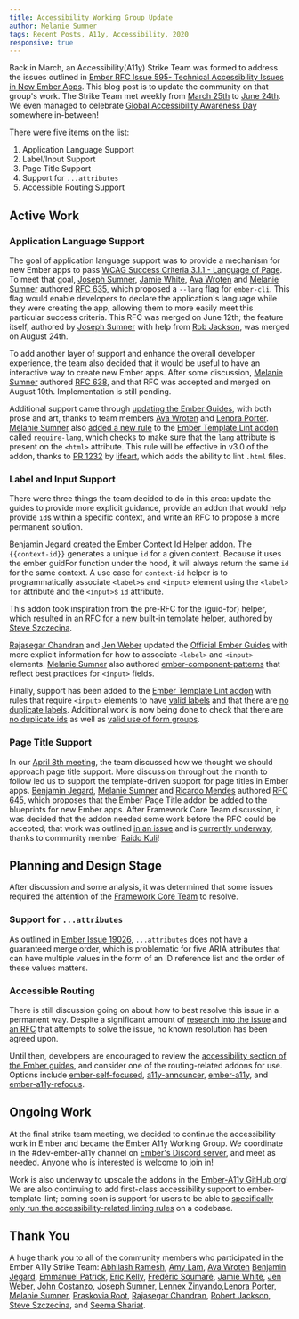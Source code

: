 ```yaml
---
title: Accessibility Working Group Update
author: Melanie Sumner
tags: Recent Posts, A11y, Accessibility, 2020
responsive: true
---
```


Back in March, an Accessibility(A11y) Strike Team was formed to address the issues outlined in [Ember RFC Issue 595- Technical Accessibility Issues in New Ember Apps](https://github.com/emberjs/rfcs/issues/595). This blog post is to update the community on that group's work. The Strike Team met weekly from [March 25th](https://github.com/ember-a11y/core-notes/blob/ember-a11y/ember-a11y/2020-03/march-25.md) to [June 24th](https://github.com/ember-a11y/core-notes/blob/ember-a11y/ember-a11y/2020-06/june-24.md). We even managed to celebrate [Global Accessibility Awareness Day](https://blog.emberjs.com/2020/05/21/global-accessibility-awareness-day.html) somewhere in-between!

There were five items on the list: 

1. Application Language Support
2. Label/Input Support
3. Page Title Support
4. Support for `...attributes`
5. Accessible Routing Support

## Active Work 

### Application Language Support

<!-- alex ignore easy -->

The goal of application language support was to provide a mechanism for new Ember apps to pass [WCAG Success Criteria 3.1.1 - Language of Page](https://www.w3.org/TR/WCAG21/#language-of-page). To meet that goal, [Joseph Sumner](https://github.com/josephdsumner), [Jamie White](https://github.com/jgwhite), [Ava Wroten](https://github.com/hergaiety) and [Melanie Sumner](https://github.com/melsumner) authored [RFC 635](https://emberjs.github.io/rfcs/0635-ember-new-lang.html), which proposed a `--lang` flag for `ember-cli`. This flag would enable developers to declare the application's language while they were creating the app, allowing them to more easily meet this particular success criteria. This RFC was merged on June 12th; the feature itself, authored by [Joseph Sumner](https://github.com/josephdsumner) with help from [Rob Jackson](https://github.com/rwjblue), was merged on August 24th.

To add another layer of support and enhance the overall developer experience, the team also decided that it would be useful to have an interactive way to create new Ember apps. After some discussion, [Melanie Sumner](https://github.com/melsumner) authored [RFC 638](https://emberjs.github.io/rfcs/0638-interactive-app-creation.html), and that RFC was accepted and merged on August 10th. Implementation is still pending.

Additional support came through [updating the Ember Guides](https://guides.emberjs.com/release/accessibility/application-considerations/#toc_lang-attribute), with both prose and art, thanks to team members [Ava Wroten](https://github.com/hergaiety) and [Lenora Porter](https://github.com/lenoraporter). [Melanie Sumner](https://github.com/melsumner) also [added a new rule](https://github.com/ember-template-lint/ember-template-lint/pull/1386) to the [Ember Template Lint addon](https://github.com/ember-template-lint/ember-template-lint) called `require-lang`, which checks to make sure that the `lang` attribute is present on the `<html>` attribute. This rule will be effective in v3.0 of the addon, thanks to [PR 1232](https://github.com/ember-template-lint/ember-template-lint/pull/1232) by [lifeart](https://github.com/lifeart), which adds the ability to lint `.html` files.   

### Label and Input Support

There were three things the team decided to do in this area: update the guides to provide more explicit guidance, provide an addon that would help provide `id`s within a specific context, and write an RFC to propose a more permanent solution. 

[Benjamin Jegard](https://github.com/kamikillerto) created the [Ember Context Id Helper addon](https://github.com/KamiKillertO/ember-context-id-helper). The `{{context-id}}` generates a unique `id` for a given context. Because it uses the ember guidFor function under the hood, it will always return the same `id` for the same context. A use case for `context-id` helper is to programmatically associate `<label>`s and `<input>` element using the `<label>` `for` attribute and the `<input>`s `id` attribute. 

This addon took inspiration from the pre-RFC for the (guid-for) helper, which resulted in an [RFC for a new built-in template helper](https://github.com/steveszc/rfcs/blob/id-helper/text/0000-id-helper.md), authored by [Steve Szczecina](https://github.com/steveszc). 

[Rajasegar Chandran](https://github.com/rajasegar) and [Jen Weber](https://github.com/jenweber) updated the [Official Ember Guides](https://guides.emberjs.com/release/components/built-in-components/#toc_ways-to-associate-labels-and-inputs) with more explicit information for how to associate `<label>` and `<input>` elements. [Melanie Sumner](https://github.com/melsumner) also authored [ember-component-patterns](https://emberjs-1.gitbook.io/ember-component-patterns/form-components/input) that reflect best practices for `<input>` fields.

Finally, support has been added to the [Ember Template Lint addon](https://github.com/ember-template-lint/ember-template-lint) with rules that require `<input>` elements to have [valid labels](https://github.com/ember-template-lint/ember-template-lint/pull/1105) and that there are [no duplicate labels](https://github.com/ember-template-lint/ember-template-lint/pull/1439). Additional work is now being done to check that there are [no duplicate ids](https://github.com/ember-template-lint/ember-template-lint/pull/1187) as well as [valid use of form groups](https://github.com/ember-template-lint/ember-template-lint/pull/1367).

### Page Title Support

In our [April 8th meeting](https://github.com/ember-a11y/core-notes/blob/ember-a11y/ember-a11y/2020-04/april-08.md), the team discussed how we thought we should approach page title support. More discussion throughout the month to follow led us to support the template-driven support for page titles in Ember apps. [Benjamin Jegard](https://github.com/kamikillerto), [Melanie Sumner](https://github.com/melsumner) and [Ricardo Mendes](https://github.com/locks) authored [RFC 645](https://github.com/emberjs/rfcs/pull/645), which proposes that the Ember Page Title addon be added to the blueprints for new Ember apps. After Framework Core Team discussion, it was decided that the addon needed some work before the RFC could be accepted; that work was outlined [in an issue](https://github.com/adopted-ember-addons/ember-page-title/issues/167) and is [currently underway](https://github.com/adopted-ember-addons/ember-page-title/pull/168), thanks to community member [Raido Kuli](https://github.com/raido)!


## Planning and Design Stage

After discussion and some analysis, it was determined that some issues required the attention of the [Framework Core Team](https://emberjs.com/teams/) to resolve. 

### Support for `...attributes`

As outlined in [Ember Issue 19026](https://github.com/emberjs/ember.js/issues/19026), `...attributes` does not have a guaranteed merge order, which is problematic for five ARIA attributes that can have multiple values in the form of an ID reference list and the order of these values matters.

### Accessible Routing

There is still discussion going on about how to best resolve this issue in a permanent way. Despite a significant amount of [research into the issue](https://github.com/MelSumner/ember-a11y-roadmap/tree/master/rfc-research/router) and [an RFC](https://github.com/emberjs/rfcs/pull/433) that attempts to solve the issue, no known resolution has been agreed upon. 

Until then, developers are encouraged to review the [accessibility section of the Ember guides](https://guides.emberjs.com/release/accessibility/application-considerations/), and consider one of the routing-related addons for use. Options include [ember-self-focused](https://github.com/linkedin/self-focused/tree/master/packages/ember-self-focused), [a11y-announcer](https://github.com/ember-a11y/a11y-announcer), [ember-a11y](https://github.com/ember-a11y/ember-a11y), and [ember-a11y-refocus](https://github.com/ember-a11y/ember-a11y-refocus).

## Ongoing Work

At the final strike team meeting, we decided to continue the accessibility work in Ember and became the Ember A11y Working Group. We coordinate in the #dev-ember-a11y channel on [Ember's Discord server](https://discord.gg/emberjs), and meet as needed. Anyone who is interested is welcome to join in!

Work is also underway to upscale the addons in the [Ember-A11y GitHub org](https://github.com/ember-a11y)! We are also continuing to add first-class accessibility support to ember-template-lint; coming soon is support for users to be able to [specifically only run the accessibility-related linting rules](https://github.com/ember-template-lint/ember-template-lint/pull/1443) on a codebase.

## Thank You

A huge thank you to all of the community members who participated in the Ember A11y Strike Team: [Abhilash Ramesh](https://github.com/abhilashlr), [Amy Lam](https://github.com/amyrlam), [Ava Wroten](https://github.com/hergaiety) [Benjamin Jegard](https://github.com/kamikillerto), [Emmanuel Patrick](https://github.com/the-bionic), [Eric Kelly](https://github.com/HeroicEric), [Frédéric Soumaré](https://github.com/hakilebara), [Jamie White](https://github.com/jgwhite), [Jen Weber](https://github.com/jenweber), [John Costanzo](https://github.com/jrock2004), [Joseph Sumner](https://github.com/josephdsumner), [Lennex Zinyando](https://github.com/zinyando),[Lenora Porter](https://github.com/lenoraporter), [Melanie Sumner](https://github.com/melsumner), [Praskovia Root](https://github.com/praskovia-root), [Rajasegar Chandran](https://github.com/rajasegar), [Robert Jackson](https://github.com/rwjblue), [Steve Szczecina](https://github.com/steveszc), and [Seema Shariat](https://github.com/seemajune). 
